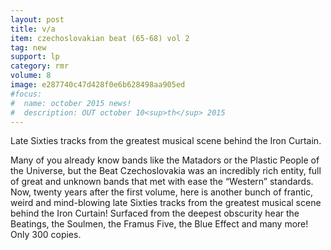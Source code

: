 ```yaml
---
layout: post
title: v/a
item: czechoslovakian beat (65-68) vol 2
tag: new
support: lp
category: rmr
volume: 8
image: e287740c47d428f0e6b628498aa905ed
#focus:
#  name: october 2015 news!
#  description: OUT october 10<sup>th</sup> 2015
---
```


Late Sixties tracks from the greatest musical scene behind the Iron Curtain.

Many of you already know bands like the Matadors or the Plastic People of the Universe, but the Beat Czechoslovakia was an incredibly rich entity, full of great and unknown bands that met with ease the “Western” standards. Now, twenty years after the first volume, here is another bunch of frantic, weird and mind-blowing late Sixties tracks from the greatest musical scene behind the Iron Curtain! Surfaced from the deepest obscurity hear the Beatings, the Soulmen, the Framus Five, the Blue Effect and many more! Only 300 copies.
